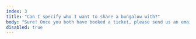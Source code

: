 ```yaml
---
index: 3
title: "Can I specify who I want to share a bungalow with?"
body: "Sure! Once you both have booked a ticket, please send us an email and we will make sure you will be placed in a bungalow together."
disabled: true
---
```

